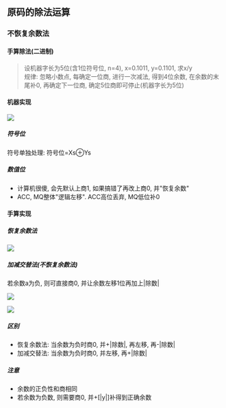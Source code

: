 ## 原码的除法运算

### 不恢复余数法

#### 手算除法(二进制)

> 设机器字长为5位(含1位符号位, n=4), x=0.1011, y=0.1101, 求x/y
> <br> 规律: 忽略小数点, 每确定一位商, 进行一次减法, 得到4位余数, 在余数的末尾补0, 再确定下一位商, 确定5位商即可停止(机器字长为5位)

#### 机器实现

![](https://github.com/Ricolxwz/Computer-Organization-408/blob/main/Computer-Organization%20WD/Data%20representation%20and%20operation/SVG/original%20code%20division1.drawio.svg)

##### 符号位

符号单独处理: 符号位=Xs⊕Ys

##### 数值位

- 计算机很傻, 会先默认上商1, 如果搞错了再改上商0, 并"恢复余数"
- ACC, MQ整体"逻辑左移". ACC高位丢弃, MQ低位补0

#### 手算实现

##### 恢复余数法

![](https://github.com/Ricolxwz/Computer-Organization-408/blob/main/Computer-Organization%20WD/Data%20representation%20and%20operation/IMG/original%20code%20division2.png)

##### 加减交替法(不恢复余数法)

若余数a为负, 则可直接商0, 并让余数左移1位再加上|除数|

![](https://github.com/Ricolxwz/Computer-Organization-408/blob/c71fa01b82dd65a30d7860a8c23668d9a673e90e/Computer-Organization%20WD/Data%20representation%20and%20operation/IMG/original%20code%20division4.png)

![](https://github.com/Ricolxwz/Computer-Organization-408/blob/main/Computer-Organization%20WD/Data%20representation%20and%20operation/IMG/original%20code%20division3.png)

##### 区别

- 恢复余数法: 当余数为负时商0, 并+|除数|, 再左移, 再-|除数|
- 加减交替法: 当余数为负时商0, 并左移, 再+|除数|

##### 注意

- 余数的正负性和商相同
- 若余数为负数, 则需要商0, 并+[|y|]补得到正确余数